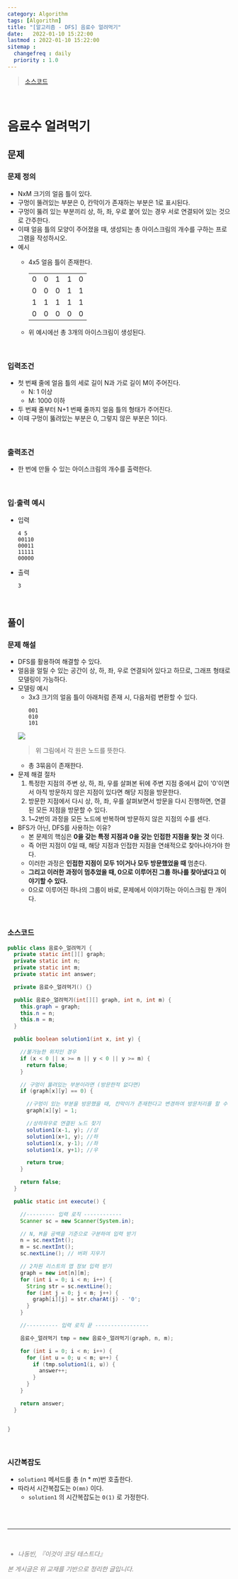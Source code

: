 ```yaml
---
category: Algorithm
tags: [Algorithm]
title: "[알고리즘 - DFS] 음료수 얼려먹기"
date:   2022-01-10 15:22:00 
lastmod : 2022-01-10 15:22:00
sitemap :
  changefreq : daily
  priority : 1.0
---
```


> [소스코드](https://github.com/TaegyunWoo/algorithm-study/blob/main/src/main/java/dfs_bfs/%EC%9D%8C%EB%A3%8C%EC%88%98_%EC%96%BC%EB%A0%A4%EB%A8%B9%EA%B8%B0.java)  

<br/>

# 음료수 얼려먹기

## 문제
### 문제 정의

- NxM 크기의 얼음 틀이 있다.
- 구멍이 뚤려있는 부분은 0, 칸막이가 존재하는 부분은 1로 표시된다.
- 구멍이 뚫려 있는 부분끼리 상, 하, 좌, 우로 붙어 있는 경우 서로 연결되어 있는 것으로 간주한다.
- 이때 얼음 틀의 모양이 주어졌을 때, 생성되는 총 아이스크림의 개수를 구하는 프로그램을 작성하시오.
- 예시
  - 4x5 얼음 틀이 존재한다.

    | | | | | |
    |---|---|---|---|---|
    |0|0|1|1|0|
    |0|0|0|1|1|
    |1|1|1|1|1|
    |0|0|0|0|0|
    
  - 위 예시에선 총 3개의 아이스크림이 생성된다.

<br/>

### 입력조건
- 첫 번째 줄에 얼음 틀의 세로 길이 N과 가로 길이 M이 주어진다.
  - N: 1 이상
  - M: 1000 이하
- 두 번째 줄부터 N+1 번째 줄까지 얼음 틀의 형태가 주어진다.
- 이때 구멍이 뚫려있는 부분은 0, 그렇지 않은 부분은 1이다.

<br/>

### 출력조건
- 한 번에 만들 수 있는 아이스크림의 개수를 출력한다.

<br/>

### 입·출력 예시
- 입력
  ```text
  4 5
  00110
  00011
  11111
  00000
  ```

- 출력
  ```text
  3
  ```

<br/>

## 풀이
### 문제 해설
- DFS를 활용하여 해결할 수 있다.
- 얼음을 얼릴 수 있는 공간이 상, 하, 좌, 우로 연결되어 있다고 하므로, 그래프 형태로 모델링이 가능하다.
- 모델링 예시
  - 3x3 크기의 얼음 틀이 아래처럼 존재 시, 다음처럼 변환할 수 있다.
    ```text
    001
    010
    101
    ```
   ![](/assets/img/2022-01-10-ALGORITHM_DFSBFS_DrinkFreezing/Untitled32.png)
  > 위 그림에서 각 원은 노드를 뜻한다.
  - 총 3묶음이 존재한다.
- 문제 해결 절차
  1. 특정한 지점의 주변 상, 하, 좌, 우를 살펴본 뒤에 주변 지점 중에서 값이 '0'이면서 아직 방문하지 않은 지점이 있다면 해당 지점을 방문한다.
  2. 방문한 지점에서 다시 상, 하, 좌, 우를 살펴보면서 방문을 다시 진행하면, 연결된 모든 지점을 방문할 수 있다.
  3. 1~2번의 과정을 모든 노드에 반복하며 방문하지 않은 지점의 수를 센다.
- BFS가 아닌, DFS를 사용하는 이유?
  - 본 문제의 핵심은 **0을 갖는 특정 지점과 0을 갖는 인접한 지점을 찾는 것** 이다.
  - 즉 어떤 지점이 0일 때, 해당 지점과 인접한 지점을 연쇄적으로 찾아나아가야 한다.
  - 이러한 과정은 **인접한 지점이 모두 1이거나 모두 방문했었을 때** 멈춘다.
  - **그리고 이러한 과정이 멈추었을 때, 0으로 이루어진 그룹 하나를 찾아냈다고 이야기할 수 있다.**
  - 0으로 이루어진 하나의 그룹이 바로, 문제에서 이야기하는 아이스크림 한 개이다.

<br/>

### 소스코드
```java
public class 음료수_얼려먹기 {
  private static int[][] graph;
  private static int n;
  private static int m;
  private static int answer;

  private 음료수_얼려먹기() {}

  public 음료수_얼려먹기(int[][] graph, int n, int m) {
    this.graph = graph;
    this.n = n;
    this.m = m;
  }

  public boolean solution1(int x, int y) {

    //불가능한 위치인 경우
    if (x < 0 || x >= n || y < 0 || y >= m) {
      return false;
    }

    // 구멍이 뚫려있는 부분이라면 (방문한적 없다면)
    if (graph[x][y] == 0) {

      //구멍이 있는 부분을 방문했을 때, 칸막이가 존재한다고 변경하여 방문처리를 할 수 있다.
      graph[x][y] = 1;

      //상하좌우로 연결된 노드 찾기
      solution1(x-1, y); //상
      solution1(x+1, y); //하
      solution1(x, y-1); //좌
      solution1(x, y+1); //우

      return true;
    }

    return false;
  }

  public static int execute() {

    //--------- 입력 로직 ------------
    Scanner sc = new Scanner(System.in);

    // N, M을 공백을 기준으로 구분하여 입력 받기
    n = sc.nextInt();
    m = sc.nextInt();
    sc.nextLine(); // 버퍼 지우기

    // 2차원 리스트의 맵 정보 입력 받기
    graph = new int[n][m];
    for (int i = 0; i < n; i++) {
      String str = sc.nextLine();
      for (int j = 0; j < m; j++) {
        graph[i][j] = str.charAt(j) - '0';
      }
    }

    //---------- 입력 로직 끝 -----------------

    음료수_얼려먹기 tmp = new 음료수_얼려먹기(graph, n, m);

    for (int i = 0; i < n; i++) {
      for (int u = 0; u < m; u++) {
        if (tmp.solution1(i, u)) {
          answer++;
        }
      }
    }

    return answer;
  }


}

```

<br/>

### 시간복잡도
- `solution1` 메서드를 총 (n * m)번 호출한다.
- 따라서 시간복잡도는 `O(mn)` 이다.
  - `solution1` 의 시간복잡도는 `O(1)` 로 가정한다.

<br><br>

---

<br>
<div style="font-style: italic;color: gray;">
  <ul>
    <li>나동빈, 『이것이 코딩 테스트다』</li>
  </ul>
  본 게시글은 위 교재를 기반으로 정리한 글입니다.
</div>